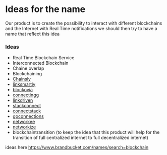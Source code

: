 # Ideas for the name

Our product is to create the possibility to interact with different blockchains and the Internet with Real Time notifications we should then try to have a name that reflect this idea

### Ideas

- Real Time Blockchain Service
- Interconnected Blockchain 
- Chaine overlap
- Blockchaining
- [Chainsly](https://www.brandbucket.com/chainsly)
- [linksmartly](https://www.brandbucket.com/linksmartly)
- [blockovia](https://www.brandbucket.com/blockovia)
- [connectingg](https://www.brandbucket.com/connectingg)
- [linkdriven](https://www.brandbucket.com/linkdriven)
- [stackconnect](https://www.brandbucket.com/stackconnect)
- [connectstack](https://www.brandbucket.com/connectstack)
- [goconnections](https://www.brandbucket.com/goconnections)
- [networkee](https://www.brandbucket.com/networkee)
- [networkize](https://www.brandbucket.com/networkize)
- blockchaintransition (to keep the idea that this product will help for the transition of full centralized internet to full decentralized internet)


ideas here https://www.brandbucket.com/names/search=blockchain
